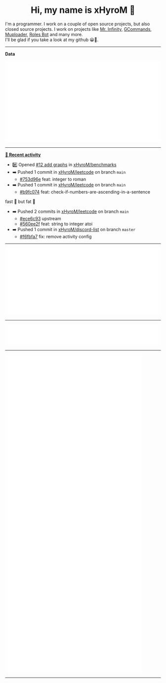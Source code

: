 <p align="center">
    <!-- <img src="https://avatars.githubusercontent.com/u/56601352" width="192" alt="hyro's pfp" /> -->
    <h1 align="center">Hi, my name is xHyroM 👋</h1>
</p>

I'm a programmer. I work on a couple of open source projects, but also closed source projects. I work on projects like [Mr. Infinity](https://discord.com/oauth2/authorize?client_id=720321585625694239&scope=bot%20applications.commands&permissions=8&redirect_uri=https://blobs.gq/imanager&prompt=consent&response_type=code), [GCommands](https://github.com/Garlic-Team/GCommands), [Muploader](https://github.com/xHyroM/Muploader), [Roles Bot](https://github.com/xHyroM/roles-bot) and many more.  
I'll be glad if you take a look at my github 😀👀.

___
**Data**

<img src="https://github.com/xHyroM/xHyroM/blob/master/.cache/base.svg">

___

**[📰 Recent activity](https://github.com/xHyroM)**
* #️⃣ Opened [#12 add graphs](https://github.com/xHyroM/benchmarks/issues/12) in [xHyroM/benchmarks](https://github.com/xHyroM/benchmarks)
* ➡️ Pushed 1 commit in [xHyroM/leetcode](https://github.com/xHyroM/leetcode) on branch `main`
  * [#753d96e](https://github.com/xHyroM/leetcode/commit/753d96e) feat: integer to roman
* ➡️ Pushed 1 commit in [xHyroM/leetcode](https://github.com/xHyroM/leetcode) on branch `main`
  * [#b9fc074](https://github.com/xHyroM/leetcode/commit/b9fc074) feat: check-if-numbers-are-ascending-in-a-sentence

fast 🚀 but fat 🥩
* ➡️ Pushed 2 commits in [xHyroM/leetcode](https://github.com/xHyroM/leetcode) on branch `main`
  * [#ece6c93](https://github.com/xHyroM/leetcode/commit/ece6c93) upstream
  * [#560ee2f](https://github.com/xHyroM/leetcode/commit/560ee2f) feat: string to integer atoi
* ➡️ Pushed 1 commit in [xHyroM/discord-list](https://github.com/xHyroM/discord-list) on branch `master`
  * [#f6fbfa7](https://github.com/xHyroM/discord-list/commit/f6fbfa7) fix: remove activity config


___

<img src="https://github.com/xHyroM/xHyroM/blob/master/.cache/isocalendar.svg">

___

<img src="https://github.com/xHyroM/xHyroM/blob/master/.cache/languages.svg">

___

<img src="https://github.com/xHyroM/xHyroM/blob/master/.cache/achievements.svg">

___

